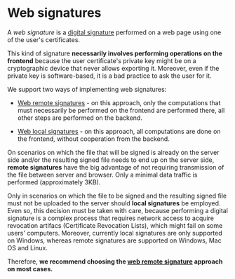 ﻿# Web signatures

A *web signature* is a [digital signature](../signatures.md) performed on a web page using one of the user's
certificates.

This kind of signature **necessarily involves performing operations on the frontend** because the user
certificate's private key might be on a cryptographic device that never allows exporting it. Moreover, even if the
private key is software-based, it is a bad practice to ask the user for it.

We support two ways of implementing web signatures:

* [Web remote signatures](remote.md) - on this approach, only the computations that must necessarily be performed on the frontend
  are performed there, all other steps are performed on the backend.

* [Web local signatures](local.md) - on this approach, all computations are done on the frontend, without cooperation from
  the backend.

On scenarios on which the file that will be signed is already on the server side and/or the resulting signed file needs to end up on the
server side, **remote signatures** have the big advantage of not requiring transmission of the file between server and
browser. Only a minimal data traffic is performed (approximately 3KB). 

Only in scenarios on which the file to be signed and the resulting signed file must not be uploaded to the server should
**local signatures** be employed. Even so, this decision must be taken with care, because performing a digital signature is a complex
process that requires network access to acquire revocation artifacs (Certificate Revocation Lists), which might fail on
some users' computers. Moreover, currently local signatures are only supported on Windows, whereas remote signatures are
supported on Windows, Mac OS and Linux.

Therefore, **we recommend choosing the [web remote signature](remote.md) approach on most cases.**
